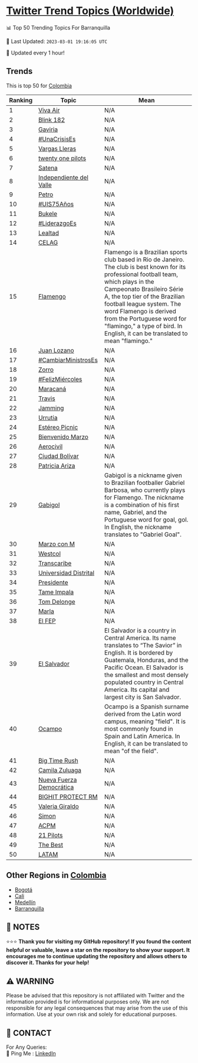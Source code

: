 [Twitter Trend Topics (Worldwide)](https://github.com/ErcinDedeoglu/Twitter-Trend-Topics)
==========


📊 Top 50 Trending Topics For Barranquilla

📆 Last Updated: `2023-03-01 19:16:05 UTC`

🔧 Updated every 1 hour!


## Trends

This is top 50 for [Colombia](</Colombia>)

| Ranking | Topic | Mean |
| ------- | ------------ | ------------ |
| 1 | [Viva Air](http://twitter.com/search?q=Viva+Air) | N/A |
| 2 | [Blink 182](http://twitter.com/search?q=Blink+182) | N/A |
| 3 | [Gaviria](http://twitter.com/search?q=Gaviria) | N/A |
| 4 | [#UnaCrisisEs](http://twitter.com/search?q=%23UnaCrisisEs) | N/A |
| 5 | [Vargas Lleras](http://twitter.com/search?q=Vargas+Lleras) | N/A |
| 6 | [twenty one pilots](http://twitter.com/search?q=twenty+one+pilots) | N/A |
| 7 | [Satena](http://twitter.com/search?q=Satena) | N/A |
| 8 | [Independiente del Valle](http://twitter.com/search?q=Independiente+del+Valle) | N/A |
| 9 | [Petro](http://twitter.com/search?q=Petro) | N/A |
| 10 | [#UIS75Años](http://twitter.com/search?q=%23UIS75A%c3%b1os) | N/A |
| 11 | [Bukele](http://twitter.com/search?q=Bukele) | N/A |
| 12 | [#LiderazgoEs](http://twitter.com/search?q=%23LiderazgoEs) | N/A |
| 13 | [Lealtad](http://twitter.com/search?q=Lealtad) | N/A |
| 14 | [CELAG](http://twitter.com/search?q=CELAG) | N/A |
| 15 | [Flamengo](http://twitter.com/search?q=Flamengo) | Flamengo is a Brazilian sports club based in Rio de Janeiro. The club is best known for its professional football team, which plays in the Campeonato Brasileiro Série A, the top tier of the Brazilian football league system. The word Flamengo is derived from the Portuguese word for "flamingo," a type of bird. In English, it can be translated to mean "flamingo." |
| 16 | [Juan Lozano](http://twitter.com/search?q=Juan+Lozano) | N/A |
| 17 | [#CambiarMinistrosEs](http://twitter.com/search?q=%23CambiarMinistrosEs) | N/A |
| 18 | [Zorro](http://twitter.com/search?q=Zorro) | N/A |
| 19 | [#FelizMiércoles](http://twitter.com/search?q=%23FelizMi%c3%a9rcoles) | N/A |
| 20 | [Maracaná](http://twitter.com/search?q=Maracan%c3%a1) | N/A |
| 21 | [Travis](http://twitter.com/search?q=Travis) | N/A |
| 22 | [Jamming](http://twitter.com/search?q=Jamming) | N/A |
| 23 | [Urrutia](http://twitter.com/search?q=Urrutia) | N/A |
| 24 | [Estéreo Picnic](http://twitter.com/search?q=Est%c3%a9reo+Picnic) | N/A |
| 25 | [Bienvenido Marzo](http://twitter.com/search?q=Bienvenido+Marzo) | N/A |
| 26 | [Aerocivil](http://twitter.com/search?q=Aerocivil) | N/A |
| 27 | [Ciudad Bolívar](http://twitter.com/search?q=Ciudad+Bol%c3%advar) | N/A |
| 28 | [Patricia Ariza](http://twitter.com/search?q=Patricia+Ariza) | N/A |
| 29 | [Gabigol](http://twitter.com/search?q=Gabigol) | Gabigol is a nickname given to Brazilian footballer Gabriel Barbosa, who currently plays for Flamengo. The nickname is a combination of his first name, Gabriel, and the Portuguese word for goal, gol. In English, the nickname translates to "Gabriel Goal". |
| 30 | [Marzo con M](http://twitter.com/search?q=Marzo+con+M) | N/A |
| 31 | [Westcol](http://twitter.com/search?q=Westcol) | N/A |
| 32 | [Transcaribe](http://twitter.com/search?q=Transcaribe) | N/A |
| 33 | [Universidad Distrital](http://twitter.com/search?q=Universidad+Distrital) | N/A |
| 34 | [Presidente](http://twitter.com/search?q=Presidente) | N/A |
| 35 | [Tame Impala](http://twitter.com/search?q=Tame+Impala) | N/A |
| 36 | [Tom Delonge](http://twitter.com/search?q=Tom+Delonge) | N/A |
| 37 | [Marla](http://twitter.com/search?q=Marla) | N/A |
| 38 | [El FEP](http://twitter.com/search?q=El+FEP) | N/A |
| 39 | [El Salvador](http://twitter.com/search?q=El+Salvador) | El Salvador is a country in Central America. Its name translates to “The Savior” in English. It is bordered by Guatemala, Honduras, and the Pacific Ocean. El Salvador is the smallest and most densely populated country in Central America. Its capital and largest city is San Salvador. |
| 40 | [Ocampo](http://twitter.com/search?q=Ocampo) | Ocampo is a Spanish surname derived from the Latin word campus, meaning "field". It is most commonly found in Spain and Latin America. In English, it can be translated to mean "of the field". |
| 41 | [Big Time Rush](http://twitter.com/search?q=Big+Time+Rush) | N/A |
| 42 | [Camila Zuluaga](http://twitter.com/search?q=Camila+Zuluaga) | N/A |
| 43 | [Nueva Fuerza Democrática](http://twitter.com/search?q=Nueva+Fuerza+Democr%c3%a1tica) | N/A |
| 44 | [BIGHIT PROTECT RM](http://twitter.com/search?q=BIGHIT+PROTECT+RM) | N/A |
| 45 | [Valeria Giraldo](http://twitter.com/search?q=Valeria+Giraldo) | N/A |
| 46 | [Simon](http://twitter.com/search?q=Simon) | N/A |
| 47 | [ACPM](http://twitter.com/search?q=ACPM) | N/A |
| 48 | [21 Pilots](http://twitter.com/search?q=21+Pilots) | N/A |
| 49 | [The Best](http://twitter.com/search?q=The+Best) | N/A |
| 50 | [LATAM](http://twitter.com/search?q=LATAM) | N/A |



## Other Regions in [Colombia](</Colombia>)

* [Bogotá](</Colombia/Bogotá.md>)
* [Cali](</Colombia/Cali.md>)
* [Medellín](</Colombia/Medellín.md>)
* [Barranquilla](</Colombia/Barranquilla.md>)



## 📝 NOTES

⭐⭐⭐ **Thank you for visiting my GitHub repository! If you found the content helpful or valuable, leave a star on the repository to show your support. It encourages me to continue updating the repository and allows others to discover it. Thanks for your help!**


## ⚠️ WARNING

Please be advised that this repository is not affiliated with Twitter and the information provided is for informational purposes only. We are not responsible for any legal consequences that may arise from the use of this information. Use at your own risk and solely for educational purposes.


## 📨 CONTACT

 For Any Queries:  
            🏓 Ping Me : [LinkedIn](https://www.linkedin.com/in/ercindedeoglu/)
